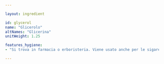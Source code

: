 ```yaml
---

layout: ingredient

id: glycerol
name: "Glicerolo"
altNames: "Glicerina"
unitWeight: 1.25

features_hygiene:
- "Si trova in farmacia o erboristeria. Viene usato anche per le sigarette elettroniche."

---
```

